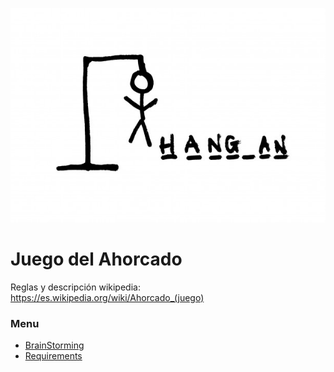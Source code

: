 ![headerImage](./requirements/brainStorming/hangman.jpg)
# Juego del Ahorcado
Reglas y descripción wikipedia: https://es.wikipedia.org/wiki/Ahorcado_(juego)

### Menu
- [BrainStorming](/requirements/brainStorming/README.md)
- [Requirements](/requirements/README.md)